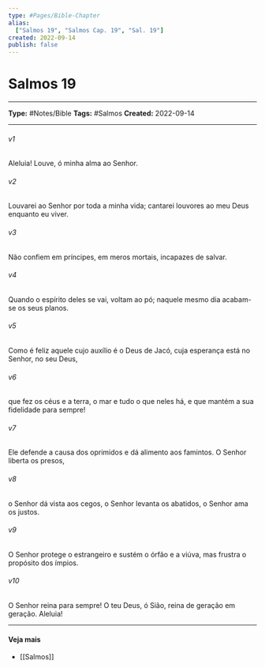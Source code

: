 ```yaml
---
type: #Pages/Bible-Chapter
alias:
  ["Salmos 19", "Salmos Cap. 19", "Sal. 19"]
created: 2022-09-14
publish: false
---
```


# Salmos 19

---

**Type:** #Notes/Bible
**Tags:** #Salmos
**Created:** 2022-09-14

---

###### v1
Aleluia! Louve, ó minha alma ao Senhor.
###### v2
Louvarei ao Senhor por toda a minha vida; cantarei louvores ao meu Deus enquanto eu viver.
###### v3
Não confiem em príncipes, em meros mortais, incapazes de salvar.
###### v4
Quando o espírito deles se vai, voltam ao pó; naquele mesmo dia acabam-se os seus planos.
###### v5
Como é feliz aquele cujo auxílio é o Deus de Jacó, cuja esperança está no Senhor, no seu Deus,
###### v6
que fez os céus e a terra, o mar e tudo o que neles há, e que mantém a sua fidelidade para sempre!
###### v7
Ele defende a causa dos oprimidos e dá alimento aos famintos. O Senhor liberta os presos,
###### v8
o Senhor dá vista aos cegos, o Senhor levanta os abatidos, o Senhor ama os justos.
###### v9
O Senhor protege o estrangeiro e sustém o órfão e a viúva, mas frustra o propósito dos ímpios.
###### v10
O Senhor reina para sempre! O teu Deus, ó Sião, reina de geração em geração. Aleluia!


---

#### Veja mais

- [[Salmos]]
